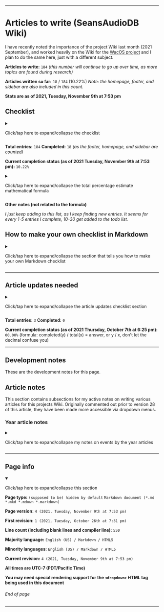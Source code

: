 
***

# Articles to write (SeansAudioDB Wiki)

<!-- TODO ![]() What should the image be? !-->

I have recently noted the importance of the project Wiki last month (2021 September), and worked heavily on the Wiki for the [WacOS project](https://github.com/seanpm2001/WacOS/wiki/) and I plan to do the same here, just with a different subject.

<!-- This project has become a strong Apple Wiki, and it expands outside the scope of just WacOS. Articles should still be based on WacOS when possible, but also contain info on Apple - 2021 Saturday September 18th !-->

**Articles to write:** `184` _(this number will continue to go up over time, as more topics are found during research)_

**Articles written so far:** `18` / `184` (10.22%) _Note: the homepage, footer, and sidebar are also included in this count._

**Stats are as of 2021, Tuesday, November 9th at 7:53 pm**

## Checklist

<details>
	<summary><p>Click/tap here to expand/collapse the checklist</p></summary>

* - [x] Home

* - [x] Footer

* - [x] Sidebar (improvements needed: back link, speed-dial, logo)

* - [x] Project language file info

* - [x] Snapshot version control system

* - [ ] Version history

* - [x] .TODO

* - [x] Audio sections

* - [x] Audio series

* - [x] Desktop.ini

* - [ ] 2018

* - [ ] 2019

* - [ ] 2020

* - [ ] 2021

* - [ ] .TEMPLATE_Year

* - [ ] !Collection_list_of_Templates

* - [ ] !Collection_list_of_Collections

* - [ ] !All_Rules

* - [ ] !Redirects (A page of redirects, such as NaN)

* - [ ] iTunes

* - [ ] Old iPod

* - - [ ] `<Lyrics for various songs>`

* - [ ] OGG

* - [ ] MP3

* - [ ] FLAC

* - [ ] VLC Audio conversion

* - [ ] VLC Audio conversion process

* - [ ] WEBM

* - [ ] MP4

* - [ ] MKV

* - [ ] MIDI

* - [ ] Spotify

* - [ ] Spotify Snap

* - [ ] VLC Media Player

* - [ ] Mozilla Firefox as a media player

* - [x] Why I don't listen to music online

* - [ ] Jewels (MHGames)

* - [ ] AudioDB Goals

* - [ ] Sound effect

* - [ ] Music

* - [ ] Projectless music

* - [ ] EP

* - [ ] OST

* - [ ] VGA

* - [ ] Languages in use

* - [ ] AudioDB HTML Web app

* - [ ] JQuery

* - [ ] Mixed playlist

* - [ ] Bandcamp

* - [ ] Playlist

* - [ ] Single playlist

* - [ ] Album

* - [x] FFmpeg (improvements needed: Logo, repository links, website links, better information)

* - [ ] YouTube-DL

* - [ ] VideoDownloadHelper

* - [ ] Nintendo

* - [ ] Copyright

* - [ ] MEDOS Beta 4

* - [ ] VLC Album creation (and 2021 October 25th)

* - [ ] PNG

* - [ ] JPG

* - [x] AceStream MediaPlayer (VLC ripoff)

* - [x] Why I use VLC Media Player

* - [ ] PulseAudio

* - [ ] Troubleshooting Linux audio problems

* - [x] VLC Features

* - [ ] Skins for VLC

* - [ ] NimbleBit

* - [ ] Valve (company)

* - [ ] GitHub truncation

* - [ ] SVG Video

* - [ ] SLIM audio level I

* - [ ] SLIM audio level II

* - [ ] Tunak Tunak Tun

* - [ ] Godzilab

* - [ ] Anthems

* - [ ] Public domain

* - [ ] Ancient music

* - [ ] Happy music

* - [ ] Music associated with sadness or loss

* - [ ] Y2Mate

* - [ ] DownloadYouTubeMP4

* - [ ] YouTubeMP3

* - [ ] Internet Archive

* - [ ] Daily playlists

* - [ ] Note taking

* - [ ] Mix playlists (conversion)

* - [ ] Car playlists

* - [ ] AIFF

* - [ ] ALAC

* - [ ] OGA

* - [ ] OGV

* - [ ] WMV

* - [ ] HTML5 video

* - [ ] FAQ

* - [ ] Wikipedia

* - [ ] Wikimedia

* - [ ] MP2

* - [ ] M4A

* - [ ] 3GP

* - [ ] TXT

* - [ ] Markdown

* - [ ] Rock (genre)

* - [x] Language list

* - [x] Date

* - [ ] R&B (genre)

* - [ ] Pop (genre)

* - [ ] KPOP (genre)

* - [ ] Eurodance (genre)

* - [ ] Electronic (genre)

* - [ ] Electronica (genre)

* - [ ] Techno (genre)

* - [ ] Difference between electronic, electronica, and techno

* - [ ] Vocals (genre)

* - [ ] Classic (genre)

* - [ ] Piano (genre)

* - [ ] VGA (genre)

* - [ ] Video Game Soundtrack (genre)

* - [ ] Theme song (genre)

* - [ ] Anthem (genre)

* - [ ] Rap (genre)

* - [ ] Funk (genre)

* - [ ] Novelty (genre)

* - [ ] Dirty rap (genre)

* - [ ] Jazz (genre)

* - [ ] Blues (genre)

* - [ ] Dramatic (genre)

* - [ ] Love (genre)

* - [ ] Metal (genre)

* - [ ] Internet Memes (genre)

* - [ ] R&B (Rhythm & Blues) (genre)

* - [ ] Dance (genre)

* - [ ] Sea Shanty (genre)

* - [ ] Indie Pop (genre)

* - [ ] Baroque pop (genre)

* - [ ] American country music (genre)

* - [ ] Afro-punk (genre)

* - [ ] Beach music (genre)

* - [ ] Dance-pop (genre)

* - [ ] Electro-pop (genre)

* - [ ] Bubblegum pop (genre)

* - [ ] Psychadelic pop (genre)

* - [ ] J-Pop (genre)

* - [ ] Nu metal (genre)

* - [ ] Metadata

* - [ ] Soul (genre)

* - [ ] Christian Rap (genre)

* - [ ] Christian Hip Hop (genre)

* - [ ] Hip Hop (genre)

* - [ ] Reggae (Genre)

* - [ ] Trap (genre)

* - [ ] Hardbass (genre)

* - [ ] Earrape (genre)

* - [ ] Bass boosted (genre)

* - [ ] Dirty rap (genre)

* - [ ] Voice clipping (genre)

* - [ ] Team Fortress 2 (genre)

* - [ ] Rockabilly (genre)

* - [ ] Dubstep (genre)

* - [ ] Soca (genre)

* - [ ] Scat (genre)

* - [ ] Comedy (genre)

* - [ ] Halloween (genre)

* - [ ] Caveman music (genre)

* - [ ] Dancehall (genre)

* - [ ] Tropical house (genre)

* - [ ] House (genre)

* - [ ] Instrumental rock (genre)

* - [ ] Latin rock (genre)

* - [ ] Glitch pop (genre)

* - [ ] MIDI (Genre)

* - [ ] Eurobeat (genre)

* - [ ] General (media information)

* - [ ] Metadata Metadata (media information)

* - [ ] Statistics (media information)

* - [ ] Codecs (media information)

* - [ ] Bhangra (genre)

* - [ ] Alternative hip hop (genre)

* - [ ] Ballad (genre)

* - [ ] Swedish folk song (genre)

* - [ ] Austrian folk song (genre)

* - [ ] Mongolian folk song (genre)

* - [ ] Reggae Rock (genre)

* - [ ] Grunge (genre)

* - [ ] Post-grunge (genre)

- [ ] No other entries (nullable)

</details>

**Total entries:** `184` **Completed:** `18` _(as the footer, homepage, and sidebar are counted)_

**Current completion status (as of 2021 Tuesday, November 9th at 7:53 pm):** `10.22%`

<details>
	<summary><p>Click/tap here to expand/collapse the total percentage estimate mathematical formula</p></summary>

**Percent complete calculation formula:** `completed` `y` `/` `total` `x` _=_ `answer`, **or** `y` `/` `x`

( `completed` == `y` | `total` == `x` | `answer` == `sum` )

**Important notes:**

`don't let the decimal confuse you`

`don't divide x by y, instead divide y by x`

`if your calculator puts zeroes before the decimal, that is a normal calculator. Pretend that the number 10-99 comes after the 0, and once it passes 99.99, it goes to 100.00` (I don't know how to explain this better)

</details>

**Other notes (not related to the formula)**

_I just keep adding to this list, as I keep finding new entries. It seems for every 1-5 entries I complete, 10-30 get added to the todo list._

## How to make your own checklist in Markdown

<details>
	<summary><p>Click/tap here to expand/collapse the section that tells you how to make your own Markdown checklist</p></summary>

```markdown
- [ ]
```

is equal to:

- [ ]

```markdown
- [x]
```

is equal to:

- [x]

```markdown
- [ ] Foo

- [x] Bar
```

is equal to:

- [ ] Foo

- [x] Bar

Alternatively, this works:

```markdown
- [ ] Foo
- [x] Bar
```

Note the lack of a blank line between each box. I choose to add the blank line, as some of my markdown viewers (including the one on GitHub in some spots) have problems if I don't separate things with spaces, and will format like this:

```markdown
- [ ] Foo-[x] Bar
```

</details>

***

## Article updates needed

<details>
	<summary><p>Click/tap here to expand/collapse the article updates checklist section</p></summary>

> - [ ] All articles that don't have a article info footer need to be updated

> - [ ] All year articles need lots of info on dates of events

> - [ ] Homepage needs an update to include graphics, improved links, and better info on the Wikis purpose and guidelines.

</details>

**Total entries:** `3` **Completed:** `0`

**Current completion status (as of 2021 Thursday, October 7th at 6:25 pm):** `00.00%` (formula: completed(y) / total(x) = answer, or y / x, don't let the decimal confuse you)

***

## Development notes

These are the development notes for this page.

<!-- ### Revision errors

<details>
	<summary>[Click/tap here to expand the list of revision errors for this page]</p></summary> 

</details> !-->

## Article notes

This section contains subsections for my active notes on writing various articles for this projects Wiki. Originally commented out prior to version 28 of this article, they have been made more accessible via dropdown menus.

### Year article notes

<details>
	<summary><p>Click/tap here to expand/collapse my notes on events by the year articles</p></summary>

#### 2020

Notes need to be added here

#### 2021

Notes need to be added here

</details>

***

## Page info

<details open><summary><p>Click/tap here to expand/collapse this section</p></summary>

**Page type:** `(supposed to be) hidden by default` `Markdown document (*.md *.mkd *.mdown *.markdown)`

**Page version:** `4 (2021, Tuesday, November 9th at 7:53 pm)`

**First revision:** `1 (2021, Tuesday, October 26th at 7:31 pm)`

**Line count (including blank lines and compiler line):** `550`

**Majority language:** `English (US) / Markdown / HTML5`

**Minority languages:** `English (US) / Markdown / HTML5`

**Current revision:** `4 (2021, Tuesday, November 9th at 7:53 pm)`

**All times are UTC-7 (PDT/Pacific Time)**

**You may need special rendering support for the `<dropdown>` HTML tag being used in this document**

</details>

###### End of page

***


